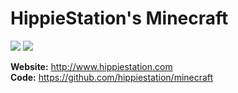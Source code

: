 # HippieStation's Minecraft

![](https://forthebadge.com/images/badges/made-with-javascript.svg) ![](https://forthebadge.com/images/badges/you-didnt-ask-for-this.svg)

**Website:** http://www.hippiestation.com <BR>
**Code:** https://github.com/hippiestation/minecraft
